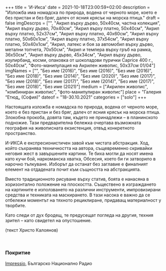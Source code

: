 +++
title = 'И-Икса'
date = 2021-10-18T23:00:59+02:00
description = "Изложба има номадска по природа, водена от черното море, което е без пристан и без бряг, далеч от ясния крясък на морска птица."
draft = false
imgDescrps = ["", "Акрил върху дърво, 50x40см, частна колекция", "Акрил върху дърво, 70x40см", "Акрил върху платно, 50x40см", "Акрил върху платно, 52x37см", "Акрил върху платно, 40x60см", "Акрил върху платно, 50x60x1см", "Акрил върху платно, 37x54см", "Акрил върху платно, 50x40x1см", "Акрил, латекс и боя за автомобил върху дърво, метални топчета, 70x50см", "Акрил и темпера върху гръб на рамка, 36x50см", "Акрил върху дърво, 45x34см", "Акрил върху дърво, изулирбанд, косми, опаковка от шоколадови пурички Caprice 400 г., 50x40см", "Фото-манипулация на Акрилен живопис, 50x37см 01/04"]
imgNames = ["", "Без име (2016)", "Без име (2016)", "Без име (2016)", "Без име (2018)", "Без име (2014)", "Без име (2020)", "Без име (2017)", "Без име (2018)", "Без име (2017)", "Без име (2014)", "Без име (2017)", "Без име (2018)", "Без име (2021)"]
medium = ["Акрилен живопис", "комбиниран живопис", "фото-манипулиран живопис"]
place = "Галерия “Етюд„ (София)"
dateof = "18-30.10.2021"
categories = ["solo"]
+++

Настоящaта изложба е номадска по природа, водена от черното море, което е без пристан и без бряг, далеч от ясния крясък на морска птица. Злокобна прокоба, довята там, където не принадлежи – в планинското подножие. Тази предварителна бележка очертава възможната география на живописната екзистенция, отвъд конкретното пространство.

И-ИКСА е експресионистичен завой към чистата абстракция. Ход, който съхранява техничността на автора, същевременно скривайки неговия жест в завършените картини. Те биха могли да носят имена като кучи бой, наркоманска хватка, Обсесия, което би ги затворило в нарочно тълкуване. Изборът да останат без заглавие е финалният елемент на отдадената почит към същността на абстракцията.

Вместо традиционното рисуване върху статив, боята е нанасяна в хоризонтално положение на плоскостта. Съществено в изграждането на картините е използването на различни инструменти, импровизирани средства и техниката на маскирането. В тази насока е важно да се отбележи моментът на тяхното рециклиране, придаващ материалност у творбите.

Като следи от дух бродещ, те предусещат погледа на другия, техния зрител – като свидетел на опустошение.

(текст Христо Калоянов)

&nbsp;

### Покритие
[Impressio](https://impressio.dir.bg/palitra/sledi-ot-brodesht-duh-i-iksa-ot-nikola-stoyanov), Българско Национално Радио